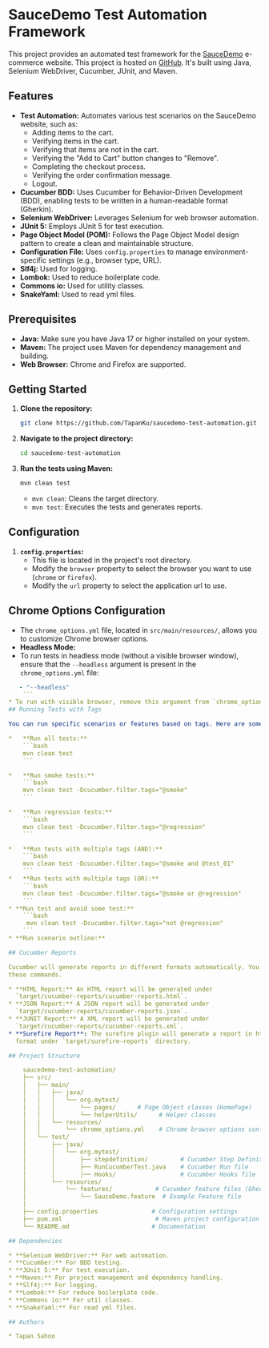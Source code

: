 # SauceDemo Test Automation Framework

This project provides an automated test framework for the [SauceDemo](https://www.saucedemo.com/) e-commerce website. This project is hosted on [GitHub](https://github.com/TapanKu/ui-test-automation).
It's built using Java, Selenium WebDriver, Cucumber, JUnit, and Maven.

## Features

*   **Test Automation:** Automates various test scenarios on the SauceDemo website, such as:
    *   Adding items to the cart.
    *   Verifying items in the cart.
    *   Verifying that items are not in the cart.
    *   Verifying the "Add to Cart" button changes to "Remove".
    *   Completing the checkout process.
    *   Verifying the order confirmation message.
    *   Logout.
*   **Cucumber BDD:** Uses Cucumber for Behavior-Driven Development (BDD), enabling tests to be written in a human-readable format (Gherkin).
*   **Selenium WebDriver:** Leverages Selenium for web browser automation.
*   **JUnit 5:** Employs JUnit 5 for test execution.
*   **Page Object Model (POM):** Follows the Page Object Model design pattern to create a clean and maintainable structure.
*   **Configuration File:** Uses `config.properties` to manage environment-specific settings (e.g., browser type, URL).
*   **Slf4j:** Used for logging.
*   **Lombok:** Used to reduce boilerplate code.
*   **Commons io:** Used for utility classes.
*   **SnakeYaml:** Used to read yml files.

## Prerequisites

*   **Java:** Make sure you have Java 17 or higher installed on your system.
*   **Maven:** The project uses Maven for dependency management and building.
*   **Web Browser:** Chrome and Firefox are supported.

## Getting Started

1.  **Clone the repository:**
    ```bash
    git clone https://github.com/TapanKu/saucedemo-test-automation.git
    ```

2.  **Navigate to the project directory:**
    ```bash
    cd saucedemo-test-automation
    ```

3.  **Run the tests using Maven:**
    ```bash
    mvn clean test
    ```
    *   `mvn clean`: Cleans the target directory.
    *   `mvn test`: Executes the tests and generates reports.

## Configuration

1.  **`config.properties`:**
    *   This file is located in the project's root directory.
    *   Modify the `browser` property to select the browser you want to use (`chrome` or `firefox`).
    *   Modify the `url` property to select the application url to use.
    
## Chrome Options Configuration
*   The `chrome_options.yml` file, located in `src/main/resources/`, allows you to customize Chrome browser options.
*   **Headless Mode:**
*   To run tests in headless mode (without a visible browser window), ensure that the `--headless` argument is present in the `chrome_options.yml` file:
```yaml
   - "--headless"
    ```
* To run with visible browser, remove this argument from `chrome_options.yml`.
## Running Tests with Tags

You can run specific scenarios or features based on tags. Here are some examples:

*   **Run all tests:**
    ```bash
    mvn clean test
    ```

*   **Run smoke tests:**
    ```bash
    mvn clean test -Dcucumber.filter.tags="@smoke"
    ```

*   **Run regression tests:**
    ```bash
    mvn clean test -Dcucumber.filter.tags="@regression"
    ```

*   **Run tests with multiple tags (AND):**
    ```bash
    mvn clean test -Dcucumber.filter.tags="@smoke and @test_01"
    ```
*   **Run tests with multiple tags (OR):**
    ```bash
    mvn clean test -Dcucumber.filter.tags="@smoke or @regression"
    ```
* **Run test and avoid some test:**
    ```bash
     mvn clean test -Dcucumber.filter.tags="not @regression"
    ```
* **Run scenario outline:**

## Cucumber Reports

Cucumber will generate reports in different formats automatically. You can use
these commands.

* **HTML Report:** An HTML report will be generated under
  `target/cucumber-reports/cucumber-reports.html`.
* **JSON Report:** A JSON report will be generated under
  `target/cucumber-reports/cucumber-reports.json`.
* **JUNIT Report:** A XML report will be generated under
  `target/cucumber-reports/cucumber-reports.xml`.
* **Surefire Report**: The surefire plugin will generate a report in html
  format under `target/surefire-reports` directory.

## Project Structure

    saucedemo-test-automation/
    ├── src/
    │   ├── main/
    │   │   ├── java/
    │   │   │   └── org.mytest/
    │   │   │       └── pages/      # Page Object classes (HomePage)
    │   │   │       └── helperUtils/      # Helper classes 
    │   │   └── resources/
    │   │       └── chrome_options.yml    # Chrome browser options configuration
    │   └── test/
    │       ├── java/
    │       │   └── org.mytest/
    │       │       ├── stepdefinition/         # Cucumber Step Definition classes
    │       │       ├── RunCucumberTest.java    # Cucumber Run file
    │       │       |── Hooks/                  # Cucumber Hooks file
    │       └── resources/
    │           └── features/            # Cucumber feature files (Gherkin)
    │               └── SauceDemo.feature  # Example Feature file
    │
    ├── config.properties               # Configuration settings    
    ├── pom.xml                          # Maven project configuration
    └── README.md                       # Documentation

## Dependencies

* **Selenium WebDriver:** For web automation.
* **Cucumber:** For BDD testing.
* **JUnit 5:** For test execution.
* **Maven:** For project management and dependency handling.
* **Slf4j:** For logging.
* **Lombok:** For reduce boilerplate code.
* **Commons io:** For util classes.
* **SnakeYaml:** For read yml files.

## Authors

* Tapan Sahoo
